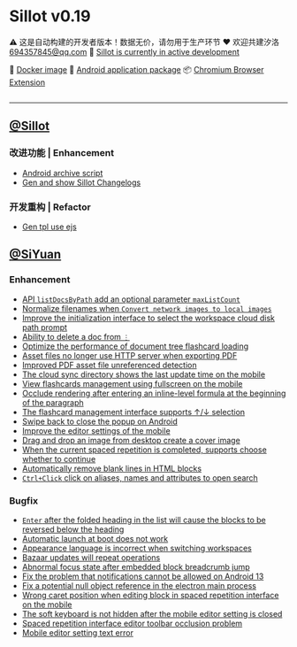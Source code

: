 # Sillot v0.19

⚠️ 这是自动构建的开发者版本！数据无价，请勿用于生产环节
❤️ 欢迎共建汐洛 694357845@qq.com
🚧 [Sillot is currently in active development](https://github.com/orgs/Hi-Windom/projects/2/views/2)

🚢 [Docker image](https://hub.docker.com/r/soltus/sillot/tags?page=1&ordering=last_updated)  📱 [Android application package](https://github.com/Hi-Windom/Sillot-android/releases)  📦 [Chromium Browser Extension](https://github.com/K-Sillot/Sillot-Be/releases)

<p align="center">
<img src="https://img.shields.io/badge/Windows 10+-black?logo=Windows 11" title=""/><img src="https://img.shields.io/badge/macOS-black?logo=apple" title=""/><img src="https://img.shields.io/badge/Docker-black?logo=docker" title=""/><img src="https://img.shields.io/badge/Android 12+-black?logo=android" title=""/>
</p>

---

## [@Sillot](https://github.com/Hi-Windom/Sillot)

### 改进功能 | Enhancement

* [Android  archive script](https://github.com/Hi-Windom/Sillot/issues/512)
* [Gen and show Sillot Changelogs](https://github.com/Hi-Windom/Sillot/issues/500)

### 开发重构 | Refactor

* [Gen tpl use ejs](https://github.com/Hi-Windom/Sillot/issues/516)

## [@SiYuan](https://github.com/siyuan-note/siyuan)

### Enhancement

* [API `listDocsByPath` add an optional parameter `maxListCount`](https://github.com/siyuan-note/siyuan/issues/7993)
* [Normalize filenames when `Convert network images to local images`](https://github.com/siyuan-note/siyuan/issues/7992)
* [Improve the initialization interface to select the workspace cloud disk path prompt](https://github.com/siyuan-note/siyuan/issues/7975)
* [Ability to delete a doc from `⋮`](https://github.com/siyuan-note/siyuan/issues/7969)
* [Optimize the performance of document tree flashcard loading](https://github.com/siyuan-note/siyuan/issues/7967)
* [Asset files no longer use HTTP server when exporting PDF](https://github.com/siyuan-note/siyuan/issues/7965)
* [Improved PDF asset file unreferenced detection](https://github.com/siyuan-note/siyuan/issues/7964)
* [The cloud sync directory shows the last update time on the mobile](https://github.com/siyuan-note/siyuan/issues/7963)
* [View flashcards management using fullscreen on the mobile](https://github.com/siyuan-note/siyuan/issues/7962)
* [Occlude rendering after entering an inline-level formula at the beginning of the paragraph](https://github.com/siyuan-note/siyuan/issues/7953)
* [The flashcard management interface supports ↑/↓ selection](https://github.com/siyuan-note/siyuan/issues/7951)
* [Swipe back to close the popup on Android](https://github.com/siyuan-note/siyuan/issues/7949)
* [Improve the editor settings of the mobile ](https://github.com/siyuan-note/siyuan/issues/7947)
* [Drag and drop an image from desktop create a cover image](https://github.com/siyuan-note/siyuan/issues/7945)
* [When the current spaced repetition is completed, supports  choose whether to continue](https://github.com/siyuan-note/siyuan/issues/7943)
* [Automatically remove blank lines in HTML blocks](https://github.com/siyuan-note/siyuan/issues/7921)
* [`Ctrl+Click` click on aliases, names and attributes to open search](https://github.com/siyuan-note/siyuan/issues/7551)

### Bugfix

* [`Enter` after the folded heading in the list will cause the blocks to be reversed below the heading](https://github.com/siyuan-note/siyuan/issues/7984)
* [Automatic launch at boot does not work](https://github.com/siyuan-note/siyuan/issues/7978)
* [Appearance language is incorrect when switching workspaces](https://github.com/siyuan-note/siyuan/issues/7977)
* [Bazaar updates will repeat operations](https://github.com/siyuan-note/siyuan/issues/7974)
* [Abnormal focus state after embedded block breadcrumb jump](https://github.com/siyuan-note/siyuan/issues/7961)
* [Fix the problem that notifications cannot be allowed on Android 13](https://github.com/siyuan-note/siyuan/issues/7960)
* [Fix a potential null object reference in the electron main process](https://github.com/siyuan-note/siyuan/pull/7956)
* [Wrong caret position when editing block in spaced repetition interface on the mobile](https://github.com/siyuan-note/siyuan/issues/7955)
* [The soft keyboard is not hidden after the mobile editor setting is closed](https://github.com/siyuan-note/siyuan/issues/7952)
* [Spaced repetition interface editor toolbar occlusion problem](https://github.com/siyuan-note/siyuan/issues/7950)
* [Mobile editor setting text error](https://github.com/siyuan-note/siyuan/issues/7946)

